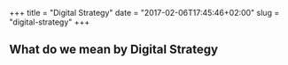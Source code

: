 +++
title = "Digital Strategy"
date = "2017-02-06T17:45:46+02:00"
slug = "digital-strategy"
+++

## What do we mean by Digital Strategy


